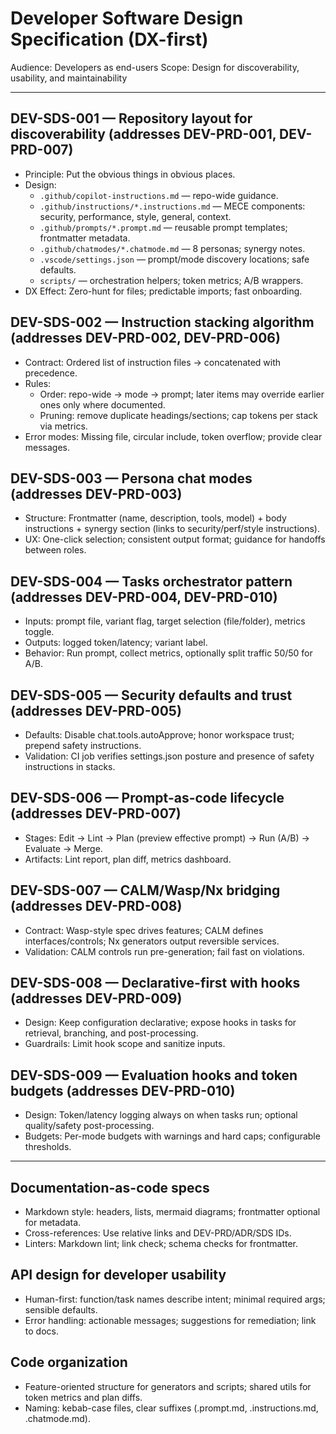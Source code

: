 # Developer Software Design Specification (DX-first)

Audience: Developers as end-users
Scope: Design for discoverability, usability, and maintainability

---

## DEV-SDS-001 — Repository layout for discoverability (addresses DEV-PRD-001, DEV-PRD-007)
- Principle: Put the obvious things in obvious places.
- Design:
  - `.github/copilot-instructions.md` — repo-wide guidance.
  - `.github/instructions/*.instructions.md` — MECE components: security, performance, style, general, context.
  - `.github/prompts/*.prompt.md` — reusable prompt templates; frontmatter metadata.
  - `.github/chatmodes/*.chatmode.md` — 8 personas; synergy notes.
  - `.vscode/settings.json` — prompt/mode discovery locations; safe defaults.
  - `scripts/` — orchestration helpers; token metrics; A/B wrappers.
- DX Effect: Zero-hunt for files; predictable imports; fast onboarding.

## DEV-SDS-002 — Instruction stacking algorithm (addresses DEV-PRD-002, DEV-PRD-006)
- Contract: Ordered list of instruction files → concatenated with precedence.
- Rules:
  - Order: repo-wide → mode → prompt; later items may override earlier ones only where documented.
  - Pruning: remove duplicate headings/sections; cap tokens per stack via metrics.
- Error modes: Missing file, circular include, token overflow; provide clear messages.

## DEV-SDS-003 — Persona chat modes (addresses DEV-PRD-003)
- Structure: Frontmatter (name, description, tools, model) + body instructions + synergy section (links to security/perf/style instructions).
- UX: One-click selection; consistent output format; guidance for handoffs between roles.

## DEV-SDS-004 — Tasks orchestrator pattern (addresses DEV-PRD-004, DEV-PRD-010)
- Inputs: prompt file, variant flag, target selection (file/folder), metrics toggle.
- Outputs: logged token/latency; variant label.
- Behavior: Run prompt, collect metrics, optionally split traffic 50/50 for A/B.

## DEV-SDS-005 — Security defaults and trust (addresses DEV-PRD-005)
- Defaults: Disable chat.tools.autoApprove; honor workspace trust; prepend safety instructions.
- Validation: CI job verifies settings.json posture and presence of safety instructions in stacks.

## DEV-SDS-006 — Prompt-as-code lifecycle (addresses DEV-PRD-007)
- Stages: Edit → Lint → Plan (preview effective prompt) → Run (A/B) → Evaluate → Merge.
- Artifacts: Lint report, plan diff, metrics dashboard.

## DEV-SDS-007 — CALM/Wasp/Nx bridging (addresses DEV-PRD-008)
- Contract: Wasp-style spec drives features; CALM defines interfaces/controls; Nx generators output reversible services.
- Validation: CALM controls run pre-generation; fail fast on violations.

## DEV-SDS-008 — Declarative-first with hooks (addresses DEV-PRD-009)
- Design: Keep configuration declarative; expose hooks in tasks for retrieval, branching, and post-processing.
- Guardrails: Limit hook scope and sanitize inputs.

## DEV-SDS-009 — Evaluation hooks and token budgets (addresses DEV-PRD-010)
- Design: Token/latency logging always on when tasks run; optional quality/safety post-processing.
- Budgets: Per-mode budgets with warnings and hard caps; configurable thresholds.

---

## Documentation-as-code specs
- Markdown style: headers, lists, mermaid diagrams; frontmatter optional for metadata.
- Cross-references: Use relative links and DEV-PRD/ADR/SDS IDs.
- Linters: Markdown lint; link check; schema checks for frontmatter.

## API design for developer usability
- Human-first: function/task names describe intent; minimal required args; sensible defaults.
- Error handling: actionable messages; suggestions for remediation; link to docs.

## Code organization
- Feature-oriented structure for generators and scripts; shared utils for token metrics and plan diffs.
- Naming: kebab-case files, clear suffixes (.prompt.md, .instructions.md, .chatmode.md).

